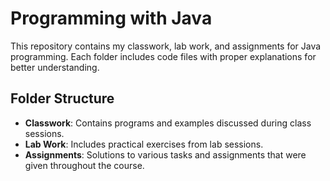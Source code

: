 # Programming with Java

This repository contains my classwork, lab work, and assignments for Java programming. Each folder includes code files with proper explanations for better understanding.

## Folder Structure
- **Classwork**: Contains programs and examples discussed during class sessions.
- **Lab Work**: Includes practical exercises from lab sessions.
- **Assignments**: Solutions to various tasks and assignments that were given throughout the course.
